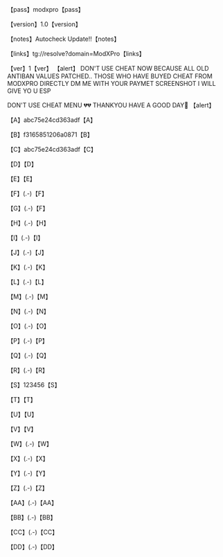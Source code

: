 【pass】modxpro【pass】

【version】1.0【version】

【notes】Autocheck Update!!【notes】 

【links】tg://resolve?domain=ModXPro【links】


【ver】1【ver】
【alert】
DON'T USE CHEAT NOW BECAUSE ALL OLD ANTIBAN VALUES
PATCHED..
THOSE WHO HAVE BUYED CHEAT FROM MODXPRO DIRECTLY DM
ME WITH YOUR PAYMET SCREENSHOT I WILL GIVE YO U ESP

DON'T USE CHEAT MENU 💔💔
THANKYOU HAVE A GOOD DAY🌹
【alert】



【A】abc75e24cd363adf【A】

【B】f3165851206a0871【B】

  【C】abc75e24cd363adf【C】

  【D】【D】

  【E】【E】

  【F】(.-)【F】

  【G】(.-)【F】

  【H】(.-)【H】

  【I】(.-)【I】

  【J】(.-)【J】

  【K】(.-)【K】

  【L】(.-)【L】

  【M】(.-)【M】

  【N】(.-)【N】

  【O】(.-)【O】

  【P】(.-)【P】

  【Q】(.-)【Q】

  【R】(.-)【R】

  【S】123456【S】

  【T】【T】

  【U】【U】

  【V】【V】

  【W】(.-)【W】

  【X】(.-)【X】

  【Y】(.-)【Y】

  【Z】(.-)【Z】

  【AA】(.-)【AA】

  【BB】(.-)【BB】

  【CC】(.-)【CC】

  【DD】(.-)【DD】

  

